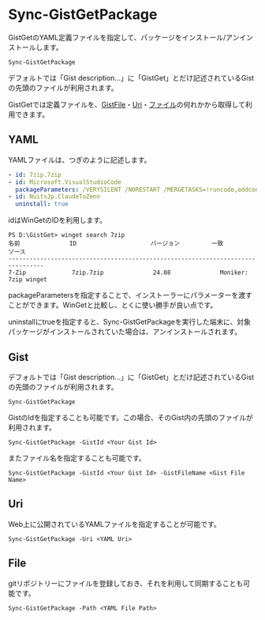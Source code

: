 # Sync-GistGetPackage

GistGetのYAML定義ファイルを指定して、パッケージをインストール/アンインストールします。

```pwsh
Sync-GistGetPackage
```

デフォルトでは「Gist description...」に「GistGet」とだけ記述されているGistの先頭のファイルが利用されます。

GistGetでは定義ファイルを、[GistFile](#Gist)・[Uri](#Uri)・[ファイル](#File)の何れかから取得して利用できます。

## YAML

YAMLファイルは、つぎのように記述します。

```yaml
- id: 7zip.7zip
- id: Microsoft.VisualStudioCode
  packageParameters: /VERYSILENT /NORESTART /MERGETASKS=!runcode,addcontextmenufiles,addcontextmenufolders,associatewithfiles,addtopath
- id: NuitsJp.ClaudeToZenn
  uninstall: true
```

idはWinGetのIDを利用します。

```pwsh
PS D:\GistGet> winget search 7zip
名前              ID                     バージョン         一致          ソース
--------------------------------------------------------------------------------
7-Zip             7zip.7zip              24.08              Moniker: 7zip winget
```

packageParametersを指定することで、インストーラーにパラメーターを渡すことができます。WinGetと比較し、とくに使い勝手が良い点です。

uninstallにtrueを指定すると、Sync-GistGetPackageを実行した端末に、対象パッケージがインストールされていた場合は、アンインストールされます。

## Gist

デフォルトでは「Gist description...」に「GistGet」とだけ記述されているGistの先頭のファイルが利用されます。

```pwsh
Sync-GistGetPackage
```

GistのIdを指定することも可能です。この場合、そのGist内の先頭のファイルが利用されます。

```pwsh
Sync-GistGetPackage -GistId <Your Gist Id>
```

またファイル名を指定することも可能です。
```pwsh
Sync-GistGetPackage -GistId <Your Gist Id> -GistFileName <Gist File Name>
```

## Uri

Web上に公開されているYAMLファイルを指定することが可能です。

```pwsh
Sync-GistGetPackage -Uri <YAML Uri>
```

## File

gitリポジトリーにファイルを登録しておき、それを利用して同期することも可能です。

```pwsh
Sync-GistGetPackage -Path <YAML File Path>
```

